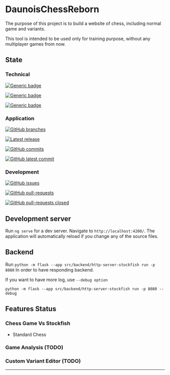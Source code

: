 # DaunoisChessReborn


The purpose of this project is to build a website of chess, including normal game and variants.

This tool is intended to be used only for training purpose, without any multiplayer games from now.


## State

### Technical

[![Generic badge](https://img.shields.io/badge/Angular-20.1.6-green.svg)](https://shields.io/)

[![Generic badge](https://img.shields.io/badge/Python-3.12.3-green.svg)](https://shields.io/)

[![Generic badge](https://img.shields.io/badge/Stockfish-Available-green.svg)](https://shields.io/)

### Application

[![GitHub branches](https://badgen.net/github/branches/ultimate318ai/DaunoisChessReborn)](https://github.com/ultimate318ai/DaunoisChessReborn)

[![Latest release](https://badgen.net/github/release/ultimate318ai/DaunoisChessReborn)](https://github.com/ultimate318ai/DaunoisChessReborn/releases)


[![GitHub commits](https://badgen.net/github/commits/ultimate318ai/DaunoisChessReborn)](https://github.com/ultimate318ai/DaunoisChessReborn/commits/)


[![GitHub latest commit](https://badgen.net/github/last-commit/ultimate318ai/DaunoisChessReborn)](https://github.com/ultimate318ai/DaunoisChessReborn/commits/)

### Development
[![GitHub issues](https://img.shields.io/github/issues/ultimate318ai/DaunoisChessReborn.svg)](https://github.com/ultimate318ai/DaunoisChessReborn/issues)

[![GitHub pull-requests](https://img.shields.io/github/issues-pr/ultimate318ai/DaunoisChessReborn.svg)](https://github.com/ultimate318ai/DaunoisChessReborn/pull)

[![GitHub pull-requests closed](https://img.shields.io/github/issues-pr-closed/ultimate318ai/DaunoisChessReborn.svg)](https://github.com/ultimate318ai/DaunoisChessReborn/pull)


## Development server

Run `ng serve` for a dev server. Navigate to `http://localhost:4200/`. The application will automatically reload if you change any of the source files.

## Backend

Run `python -m flask --app src/backend/http-server-stockfish run -p 8080` In order to have responding backend.

If you want to have more log, use ```--debug option```

```shell
python -m flask --app src/backend/http-server-stockfish run -p 8080 --debug
```

## Features Status

### Chess Game Vs Stockfish
- Standard Chess 

### Game Analysis (TODO)


### Custom Variant Editor (TODO)

---------------------------------------------------
